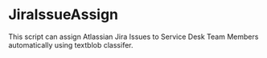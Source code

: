 # JiraIssueAssign
This script can assign Atlassian Jira Issues to Service Desk Team Members automatically using textblob classifer.
